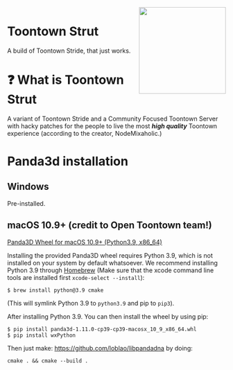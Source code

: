 <img src="resources/phase_3/etc/icon.ico" align="right" width="200"/>

# Toontown Strut
A build of Toontown Stride, that just works.

# ❓ What is Toontown Strut
A variant of Toontown Stride and a Community Focused Toontown Server with hacky patches for the people to live the most ***high quality*** Toontown experience (according to the creator, NodeMixaholic.)

# Panda3d installation

## Windows
Pre-installed.

## macOS 10.9+ (credit to Open Toontown team!)
[Panda3D Wheel for macOS 10.9+ (Python3.9, x86_64)](https://drive.google.com/file/d/1_6WJxrkNfwisK5pe5ubJJy1psEp0IIft/view?usp=sharing)

Installing the provided Panda3D wheel requires Python 3.9, which is not installed on your system by default whatsoever.  We recommend installing Python 3.9 through [Homebrew](https://brew.sh/) (Make sure that the xcode command line tools are installed first `xcode-select --install`): 
```shell
$ brew install python@3.9 cmake
```
(This will symlink Python 3.9 to `python3.9` and pip to `pip3`).

After installing Python 3.9.  You can then install the wheel by using pip:
```shell
$ pip install panda3d-1.11.0-cp39-cp39-macosx_10_9_x86_64.whl
$ pip install wxPython
```

Then just make:
https://github.com/loblao/libpandadna
by doing:
```shell
cmake . && cmake --build .
```
